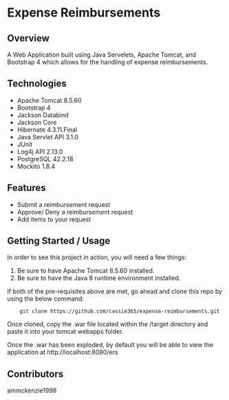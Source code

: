 # Expense Reimbursements

## Overview
A Web Application built using Java Servelets, Apache Tomcat, and Bootstrap 4 which allows for the handling of expense reimbursements.

## Technologies
- Apache Tomcat 8.5.60
- Bootstrap 4
- Jackson Databind
- Jackson Core
- Hibernate 4.3.11.Final
- Java Servlet API 3.1.0
- JUnit
- Log4j API 2.13.0
- PostgreSQL 42.2.18
- Mockito 1.8.4

## Features
- Submit a reimbursement request
- Approve/ Deny a reimbursement request
- Add items to your request

## Getting Started / Usage
In order to see this project in action, you will need a few things:

1) Be sure to have Apache Tomcat 8.5.60 installed.
2) Be sure to have the Java 8 runtime environment installed.

If both of the pre-requisites above are met, go ahead and clone this repo by using the below command:

        git clone https://github.com/cassie365/expense-reimbursements.git

Once cloned, copy the .war file located within the /target directory and paste it into your tomcat webapps folder.

Once the .war has been exploded, by default you will be able to view the application at http://localhost:8080/ers

## Contributors
ammckenzie1998
